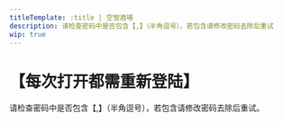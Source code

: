 ```yaml
---
titleTemplate: :title | 空蛍酒場
description: 请检查密码中是否包含【,】（半角逗号），若包含请修改密码去除后重试
wip: true
---
```


[文：【每次打开都需重新登陆】]: # 'https://support.qq.com/products/321980/faqs/130500'

# 【每次打开都需重新登陆】

请检查密码中是否包含【,】（半角逗号），若包含请修改密码去除后重试。
